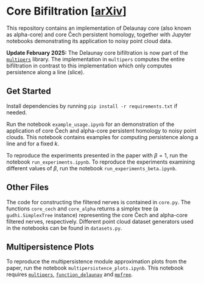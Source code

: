 # Core Bifiltration [[arXiv](https://arxiv.org/abs/2405.01214)]

This repository contains an implementation of Delaunay core (also known as alpha-core) and core Čech persistent homology, together with Jupyter notebooks demonstrating its application to noisy point cloud data.

**Update February 2025:** The Delaunay core bifiltration is now part of the [`multipers`](https://github.com/DavidLapous/multipers) library. The implementation in `multipers` computes the entire bifiltration in contrast to this implementation which only computes persistence along a line (slice).

## Get Started

Install dependencies by running `pip install -r requirements.txt` if needed.

Run the notebook `example_usage.ipynb` for an demonstration of the application of core Čech and alpha-core persistent homology to noisy point clouds. This notebook contains examples for computing persistence along a line and for a fixed $k$.

To reproduce the experiments presented in the paper with $\beta=1$, run the notebook `run_experiments.ipynb`. To reproduce the experiments examining different values of $\beta$, run the notebook `run_experiments_beta.ipynb`.

## Other Files

The code for constructing the filtered nerves is contained in `core.py`. The functions `core_cech` and `core_alpha` returns a simplex tree (a `gudhi.SimplexTree` instance) representing the core Čech and alpha-core filtered nerves, respectively. Different point cloud dataset generators used in the notebooks can be found in `datasets.py`.

## Multipersistence Plots

To reproduce the multipersistence module approximation plots from the paper, run the notebook `multipersistence_plots.ipynb`. This notebook requires [`multipers`](https://github.com/DavidLapous/multipers), [`function_delaunay`](https://bitbucket.org/mkerber/function_delaunay) and [`mpfree`](https://bitbucket.org/mkerber/mpfree).